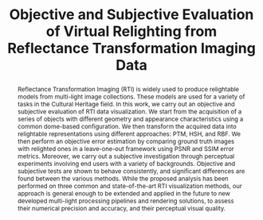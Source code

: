 ---
layout: publication
code: 2018-GCH-rti_evaluation
title: "Objective and Subjective Evaluation of Virtual Relighting from Reflectance Transformation Imaging Data"
authors: Ruggero Pintus, Tinsae Dulecha, Alberto Jaspe-Villanueva, Andrea Giachetti, Irina Ciortan, and Enrico Gobbetti
year: 2018
type: Conference Paper
conference: Eurographics Workshop on Graphics and Cultural Heritage, GCH'18
abstract: "Reflectance Transformation Imaging (RTI) is widely used to produce relightable models from multi-light image collections. These models are used for a variety of tasks in the Cultural Heritage field. In this work, we carry out an objective and subjective evaluation of RTI data visualization. We start from the acquisition of a series of objects with different geometry and appearance characteristics using a common dome-based configuration. We then transform the acquired data into relightable representations using different approaches: PTM, HSH, and RBF. We then perform an objective error estimation by comparing ground truth images with relighted ones in a leave-one-out framework using PSNR and SSIM error metrics. Moreover, we carry out a subjective investigation through perceptual experiments involving end users with a variety of backgrounds. Objective and subjective tests are shown to behave consistently, and significant differences are found between the various methods. While the proposed analysis has been performed on three common and state-of-the-art RTI visualization methods, our approach is general enough to be extended and applied in the future to new developed multi-light processing pipelines and rendering solutions, to assess their numerical precision and accuracy, and their perceptual visual quality."
projects: 
 - RTI
 - Cultral Heritage
doi: 0.2312/gch.20181344
lab_website: http://vic.crs4.it/vic/cgi-bin/bib-page.cgi?id=%27Pintus:2018:OSE%27
bibtex: "@InProceedings{Pintus:2018:OSE,\n
    author = {Ruggero Pintus and Tinsae Dulecha and Alberto Jaspe-Villanueva and Andrea Giachetti and Irina Ciortan and Enrico Gobbetti},\n
    title = {Objective and Subjective Evaluation of Virtual Relighting from Reflectance Transformation Imaging Data},\n
    booktitle = {The 15th Eurographics Workshop on Graphics and Cultural Heritage},\n
    pages = {87--96},\n
    month = {October},\n
    year = {2018},\n
    url = {http://vic.crs4.it/vic/cgi-bin/bib-page.cgi?id='Pintus:2018:OSE'},\n
}" 

---